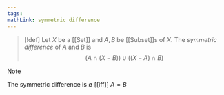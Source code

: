 ```yaml
---
tags: 
mathLink: symmetric difference
---
```

>[!def]
>Let $X$ be a [[Set]] and $A,B$ be [[Subset]]s of $X$. The *symmetric difference* of $A$ and $B$ is $$(A\cap(X-B))\cup((X-A)\cap B)$$

>[!note]
>The symmetric difference is $\emptyset$ [[iff]] $A=B$

